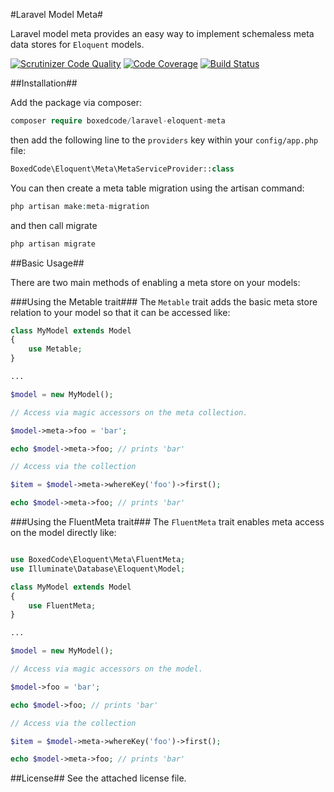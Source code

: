 #Laravel Model Meta#

Laravel model meta provides an easy way to implement schemaless meta data stores for `Eloquent` models.


[![Scrutinizer Code Quality](https://scrutinizer-ci.com/g/boxedcode/laravel-eloquent-meta/badges/quality-score.png?b=master)](https://scrutinizer-ci.com/g/boxedcode/laravel-eloquent-meta/?branch=master)
[![Code Coverage](https://scrutinizer-ci.com/g/boxedcode/laravel-eloquent-meta/badges/coverage.png?b=master)](https://scrutinizer-ci.com/g/boxedcode/laravel-eloquent-meta/?branch=master)
[![Build Status](https://scrutinizer-ci.com/g/boxedcode/laravel-eloquent-meta/badges/build.png?b=master)](https://scrutinizer-ci.com/g/boxedcode/laravel-eloquent-meta/build-status/master)

##Installation##

Add the package via composer:

```php
composer require boxedcode/laravel-eloquent-meta
```

then add the following
line to the `providers` key within your `config/app.php` file:

```php
BoxedCode\Eloquent\Meta\MetaServiceProvider::class
```
You can then create a meta table migration using the artisan command:

```php
php artisan make:meta-migration
```
and then call migrate

```php
php artisan migrate
```

##Basic Usage##

There are two main methods of enabling a meta store on your models:

###Using the Metable trait###
The `Metable` trait adds the basic meta store relation to your model so that it can be accessed like:

```php
class MyModel extends Model
{
    use Metable;
}

...

$model = new MyModel();

// Access via magic accessors on the meta collection.

$model->meta->foo = 'bar';

echo $model->meta->foo; // prints 'bar'

// Access via the collection

$item = $model->meta->whereKey('foo')->first();

echo $model->meta->foo; // prints 'bar'

```

###Using the FluentMeta trait###
The `FluentMeta` trait enables meta access on the model directly like:

```php

use BoxedCode\Eloquent\Meta\FluentMeta;
use Illuminate\Database\Eloquent\Model;

class MyModel extends Model
{
    use FluentMeta;
}

...

$model = new MyModel();

// Access via magic accessors on the model.

$model->foo = 'bar';

echo $model->foo; // prints 'bar'

// Access via the collection

$item = $model->meta->whereKey('foo')->first();

echo $model->meta->foo; // prints 'bar'

```

##License##
See the attached license file.